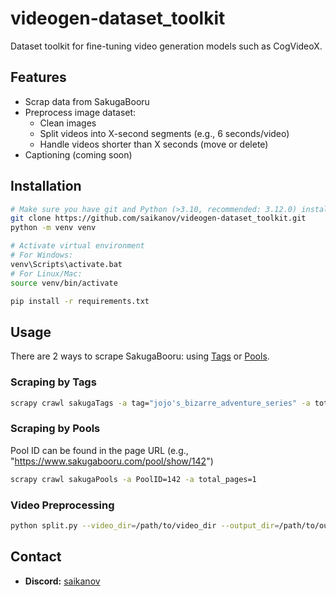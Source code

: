 # videogen-dataset_toolkit
Dataset toolkit for fine-tuning video generation models such as CogVideoX.

## Features
- Scrap data from SakugaBooru
- Preprocess image dataset:
  - Clean images
  - Split videos into X-second segments (e.g., 6 seconds/video)
  - Handle videos shorter than X seconds (move or delete)
- Captioning (coming soon)

## Installation
```bash
# Make sure you have git and Python (>3.10, recommended: 3.12.0) installed
git clone https://github.com/saikanov/videogen-dataset_toolkit.git
python -m venv venv

# Activate virtual environment
# For Windows:
venv\Scripts\activate.bat
# For Linux/Mac:
source venv/bin/activate

pip install -r requirements.txt
```

## Usage
There are 2 ways to scrape SakugaBooru: using [Tags](https://www.sakugabooru.com/tag) or [Pools](https://www.sakugabooru.com/pool).

### Scraping by Tags
```bash
scrapy crawl sakugaTags -a tag="jojo's_bizarre_adventure_series" -a total_pages=27
```

### Scraping by Pools
Pool ID can be found in the page URL (e.g., "https://www.sakugabooru.com/pool/show/142")
```bash
scrapy crawl sakugaPools -a PoolID=142 -a total_pages=1
```

### Video Preprocessing
```bash
python split.py --video_dir=/path/to/video_dir --output_dir=/path/to/output_dir --lessthansix_folder=/path/to/lessthansix_folder
```

## Contact
- **Discord:** [saikanov](https://discord.com/users/693444397055868948)
